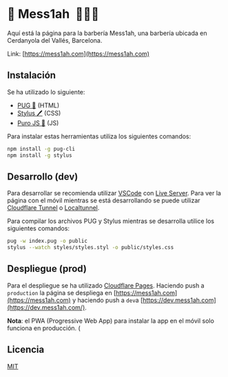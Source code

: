 # 💈 Mess1ah &nbsp;💇‍♂️💈

Aquí está la página para la barbería Mess1ah, una barbería ubicada en Cerdanyola del Vallés, Barcelona. 

Link: [https://mess1ah.com](https://mess1ah.com)

## Instalación

Se ha utilizado lo siguiente:
- [PUG 🐶](https://github.com/pugjs/pug-cli) (HTML)
- [Stylus 🖊️](https://stylus-lang.com/) (CSS)
- [Puro JS 💛](https://javascript.com/) (JS)

Para instalar estas herramientas utiliza los siguientes comandos:
```bash
npm install -g pug-cli
npm install -g stylus
```

## Desarrollo (dev)
Para desarrollar se recomienda utilizar [VSCode](https://code.visualstudio.com/) con [Live Server](https://marketplace.visualstudio.com/items?itemName=ritwickdey.LiveServer). Para ver la página con el móvil mientras se está desarrollando se puede utilizar [Cloudflare Tunnel](https://developers.cloudflare.com/pages/how-to/preview-with-cloudflare-tunnel/) o [Localtunnel](https://theboroer.github.io/localtunnel-www/).

Para compilar los archivos PUG y Stylus mientras se desarrolla utilice los siguientes comandos:
```bash
pug -w index.pug -o public
stylus --watch styles/styles.styl -o public/styles.css
```

## Despliegue (prod)
Para el despliegue se ha utilizado [Cloudflare Pages](https://pages.cloudflare.com/). Haciendo push a `production` la página se despliega en [https://mess1ah.com](https://mess1ah.com) y haciendo push a `dev`a [https://dev.mess1ah.com](https://dev.mess1ah.com/).

**Nota**: el PWA (Progressive Web App) para instalar la app en el móvil solo funciona en producción. (

## Licencia

[MIT](https://choosealicense.com/licenses/mit/)